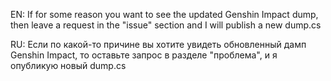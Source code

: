 EN: If for some reason you want to see the updated Genshin Impact dump, then leave a request in the "issue" section and I will publish a new dump.cs

RU: Если по какой-то причине вы хотите увидеть обновленный дамп Genshin Impact, то оставьте запрос в разделе "проблема", и я опубликую новый dump.cs

